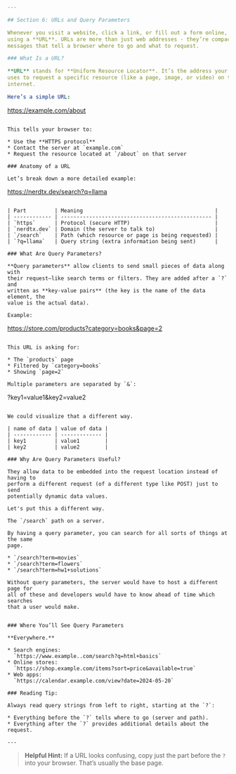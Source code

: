 ```yaml
---

## Section 6: URLs and Query Parameters

Whenever you visit a website, click a link, or fill out a form online, you’re
using a **URL**. URLs are more than just web addresses - they’re compact
messages that tell a browser where to go and what to request.

### What Is a URL?

**URL** stands for **Uniform Resource Locator**. It’s the address your browser
uses to request a specific resource (like a page, image, or video) on the
internet.

Here’s a simple URL:

```
https://example.com/about
```

This tells your browser to:

* Use the **HTTPS protocol**
* Contact the server at `example.com`
* Request the resource located at `/about` on that server

### Anatomy of a URL

Let’s break down a more detailed example:

```
https://nerdtx.dev/search?q=llama
```

| Part         | Meaning                                          |
| ------------ | ------------------------------------------------ |
| `https`      | Protocol (secure HTTP)                           |
| `nerdtx.dev` | Domain (the server to talk to)                   |
| `/search`    | Path (which resource or page is being requested) |
| `?q=llama`   | Query string (extra information being sent)      |

### What Are Query Parameters?

**Query parameters** allow clients to send small pieces of data along with
their request—like search terms or filters. They are added after a `?` and
written as **key-value pairs** (the key is the name of the data element, the
value is the actual data).

Example:

```
https://store.com/products?category=books&page=2
```

This URL is asking for:

* The `products` page
* Filtered by `category=books`
* Showing `page=2`

Multiple parameters are separated by `&`:

```
?key1=value1&key2=value2
```

We could visualize that a different way.

| name of data | value of data |
| ------------ | ------------- |
| key1         | value1        |
| key2         | value2        |

### Why Are Query Parameters Useful?

They allow data to be embedded into the request location instead of having to
perform a different request (of a different type like POST) just to send
potentially dynamic data values.

Let's put this a different way.

The `/search` path on a server.

By having a query parameter, you can search for all sorts of things at the same
page.

* `/search?term=movies`
* `/search?term=flowers`
* `/search?term=hw1+solutions`

Without query parameters, the server would have to host a different page for
all of these and developers would have to know ahead of time which searches
that a user would make.


### Where You’ll See Query Parameters

**Everywhere.**

* Search engines:
  `https://www.example..com/search?q=html+basics`
* Online stores:
  `https://shop.example.com/items?sort=price&available=true`
* Web apps:
  `https://calendar.example.com/view?date=2024-05-20`

### Reading Tip:

Always read query strings from left to right, starting at the `?`:

* Everything before the `?` tells where to go (server and path).
* Everything after the `?` provides additional details about the request.

---
```


> **Helpful Hint:**
> If a URL looks confusing, copy just the part before the `?` into your
> browser. That’s usually the base page.

